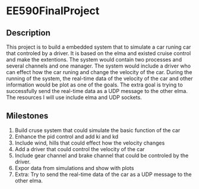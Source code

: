 # EE590FinalProject
## Description
This project is to build a embedded system that to simulate a car runing car that controled by a driver. It is based on the elma and existed cruise control and make the extentions. The system would contain two processes and several channels and one manager. The system would include a driver who can effect how the car runing and change the velocity of the car. During the running of the system, the real-time data of the velocity of the car and other information would be plot as one of the goals. The extra goal is trying to successfully send the real-time data as a UDP message to the other elma. The resources I will use include elma and UDP sockets.

## Milestones
1. Build cruse system that could simulate the basic function of the car
2. Enhance the pid control and add ki and kd
3. Include wind, hills that could effect how the velocity changes
4. Add a driver that could control the velocity of the car
5. Include gear channel and brake channel that could be controled by the driver.
6. Expor data from simulations and show with plots
7. Extra: Try to send the real-time data of the car as a UDP message to the other elma.

